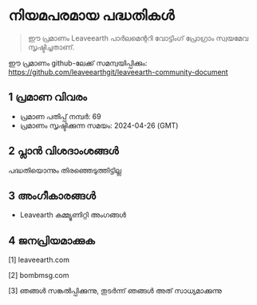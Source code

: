 # നിയമപരമായ പദ്ധതികൾ

>ഈ പ്രമാണം Leaveearth പാർലമെന്ററി വോട്ടിംഗ് പ്രോഗ്രാം സ്വയമേവ സൃഷ്ടിച്ചതാണ്.

ഈ പ്രമാണം github-ലേക്ക് സമന്വയിപ്പിക്കും: https://github.com/leaveearthgit/leaveearth-community-document

## 1 പ്രമാണ വിവരം

- പ്രമാണ പതിപ്പ് നമ്പർ: 69
- പ്രമാണം സൃഷ്ടിക്കുന്ന സമയം: 2024-04-26 (GMT)

## 2 പ്ലാൻ വിശദാംശങ്ങൾ

പദ്ധതിയൊന്നും തിരഞ്ഞെടുത്തിട്ടില്ല

## 3 അംഗീകാരങ്ങൾ
* Leavearth കമ്മ്യൂണിറ്റി അംഗങ്ങൾ

## 4 ജനപ്രിയമാക്കുക
[1] leaveearth.com

[2] bombmsg.com

[3] ഞങ്ങൾ സങ്കൽപ്പിക്കുന്നു, തുടർന്ന് ഞങ്ങൾ അത് സാധ്യമാക്കുന്നു